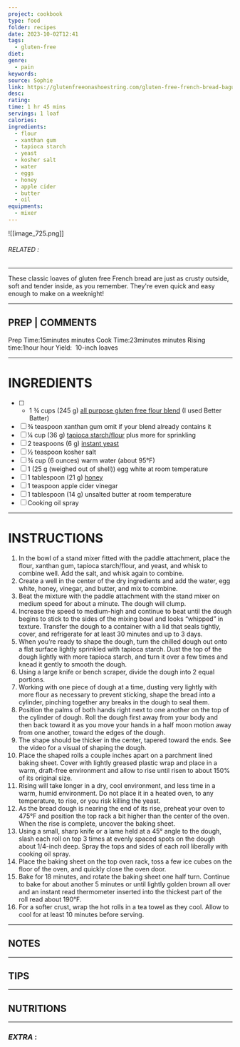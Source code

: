 ```yaml
---
project: cookbook
type: food
folder: recipes
date: 2023-10-02T12:41
tags:
  - gluten-free
diet: 
genre:
  - pain
keywords: 
source: Sophie
link: https://glutenfreeonashoestring.com/gluten-free-french-bread-baguettes/
desc: 
rating: 
time: 1 hr 45 mins
servings: 1 loaf
calories: 
ingredients:
  - flour
  - xanthan gum
  - tapioca starch
  - yeast
  - kosher salt
  - water
  - eggs
  - honey
  - apple cider
  - butter
  - oil
equipments:
  - mixer
---
```


![[image_725.png]]
###### *RELATED* : 
---
These classic loaves of gluten free French bread are just as crusty outside, soft and tender inside, as you remember. They're even quick and easy enough to make on a weeknight!

---
## PREP | COMMENTS

Prep Time:15minutes minutes
Cook Time:23minutes minutes
Rising time:1hour hour
Yield:  10-inch loaves

---
# INGREDIENTS

- [ ] - 1 ¾ cups (245 g) [all purpose gluten free flour blend](https://glutenfreeonashoestring.com/all-purpose-gluten-free-flour-recipes/) (I used Better Batter)
- [ ] ¾ teaspoon xanthan gum omit if your blend already contains it
- [ ] ¼ cup (36 g) [tapioca starch/flour](http://www.authenticfoods.com/products/item/33/tapioca-flour) plus more for sprinkling
- [ ] 2 teaspoons (6 g) [instant yeast](https://glutenfreeonashoestring.com/is-yeast-gluten-free/)
- [ ] ½ teaspoon kosher salt
- [ ] ¾ cup (6 ounces) warm water (about 95°F)
- [ ] 1 (25 g (weighed out of shell)) egg white at room temperature
- [ ] 1 tablespoon (21 g) [honey](https://glutenfreeonashoestring.com/is-honey-gluten-free/)
- [ ] 1 teaspoon apple cider vinegar
- [ ] 1 tablespoon (14 g) unsalted butter at room temperature
- [ ] Cooking oil spray

---
# INSTRUCTIONS

1. In the bowl of a stand mixer fitted with the paddle attachment, place the flour, xanthan gum, tapioca starch/flour, and yeast, and whisk to combine well. Add the salt, and whisk again to combine.
2. Create a well in the center of the dry ingredients and add the water, egg white, honey, vinegar, and butter, and mix to combine.
3. Beat the mixture with the paddle attachment with the stand mixer on medium speed for about a minute. The dough will clump.
4. Increase the speed to medium-high and continue to beat until the dough begins to stick to the sides of the mixing bowl and looks “whipped” in texture. Transfer the dough to a container with a lid that seals tightly, cover, and refrigerate for at least 30 minutes and up to 3 days.
5. When you’re ready to shape the dough, turn the chilled dough out onto a flat surface lightly sprinkled with tapioca starch. Dust the top of the dough lightly with more tapioca starch, and turn it over a few times and knead it gently to smooth the dough.
6. Using a large knife or bench scraper, divide the dough into 2 equal portions.
7. Working with one piece of dough at a time, dusting very lightly with more flour as necessary to prevent sticking, shape the bread into a cylinder, pinching together any breaks in the dough to seal them.
8. Position the palms of both hands right next to one another on the top of the cylinder of dough. Roll the dough first away from your body and then back toward it as you move your hands in a half moon motion away from one another, toward the edges of the dough.
9. The shape should be thicker in the center, tapered toward the ends. See the video for a visual of shaping the dough.
10. Place the shaped rolls a couple inches apart on a parchment lined baking sheet. Cover with lightly greased plastic wrap and place in a warm, draft-free environment and allow to rise until risen to about 150% of its original size.
11. Rising will take longer in a dry, cool environment, and less time in a warm, humid environment. Do not place it in a heated oven, to any temperature, to rise, or you risk killing the yeast.
12. As the bread dough is nearing the end of its rise, preheat your oven to 475°F and position the top rack a bit higher than the center of the oven. When the rise is complete, uncover the baking sheet.
13. Using a small, sharp knife or a lame held at a 45° angle to the dough, slash each roll on top 3 times at evenly spaced spots on the dough about 1/4-inch deep. Spray the tops and sides of each roll liberally with cooking oil spray.
14. Place the baking sheet on the top oven rack, toss a few ice cubes on the floor of the oven, and quickly close the oven door.
15. Bake for 18 minutes, and rotate the baking sheet one half turn. Continue to bake for about another 5 minutes or until lightly golden brown all over and an instant read thermometer inserted into the thickest part of the roll read about 190°F.
16. For a softer crust, wrap the hot rolls in a tea towel as they cool. Allow to cool for at least 10 minutes before serving.

---
## NOTES



---
## TIPS



---
## NUTRITIONS



---
### *EXTRA* :



